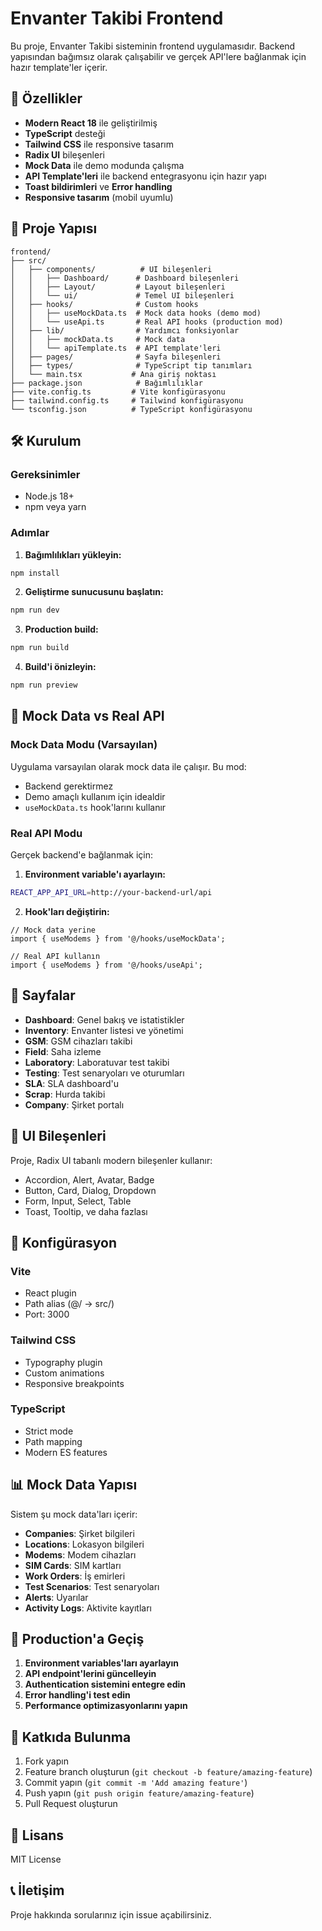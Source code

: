 # Envanter Takibi Frontend

Bu proje, Envanter Takibi sisteminin frontend uygulamasıdır. Backend yapısından bağımsız olarak çalışabilir ve gerçek API'lere bağlanmak için hazır template'ler içerir.

## 🚀 Özellikler

- **Modern React 18** ile geliştirilmiş
- **TypeScript** desteği
- **Tailwind CSS** ile responsive tasarım
- **Radix UI** bileşenleri
- **Mock Data** ile demo modunda çalışma
- **API Template'leri** ile backend entegrasyonu için hazır yapı
- **Toast bildirimleri** ve **Error handling**
- **Responsive tasarım** (mobil uyumlu)

## 📁 Proje Yapısı

```
frontend/
├── src/
│   ├── components/          # UI bileşenleri
│   │   ├── Dashboard/      # Dashboard bileşenleri
│   │   ├── Layout/         # Layout bileşenleri
│   │   └── ui/             # Temel UI bileşenleri
│   ├── hooks/              # Custom hooks
│   │   ├── useMockData.ts  # Mock data hooks (demo mod)
│   │   └── useApi.ts       # Real API hooks (production mod)
│   ├── lib/                # Yardımcı fonksiyonlar
│   │   ├── mockData.ts     # Mock data
│   │   └── apiTemplate.ts  # API template'leri
│   ├── pages/              # Sayfa bileşenleri
│   ├── types/              # TypeScript tip tanımları
│   └── main.tsx           # Ana giriş noktası
├── package.json            # Bağımlılıklar
├── vite.config.ts         # Vite konfigürasyonu
├── tailwind.config.ts     # Tailwind konfigürasyonu
└── tsconfig.json          # TypeScript konfigürasyonu
```

## 🛠️ Kurulum

### Gereksinimler
- Node.js 18+ 
- npm veya yarn

### Adımlar

1. **Bağımlılıkları yükleyin:**
```bash
npm install
```

2. **Geliştirme sunucusunu başlatın:**
```bash
npm run dev
```

3. **Production build:**
```bash
npm run build
```

4. **Build'i önizleyin:**
```bash
npm run preview
```

## 🔄 Mock Data vs Real API

### Mock Data Modu (Varsayılan)
Uygulama varsayılan olarak mock data ile çalışır. Bu mod:
- Backend gerektirmez
- Demo amaçlı kullanım için idealdir
- `useMockData.ts` hook'larını kullanır

### Real API Modu
Gerçek backend'e bağlanmak için:

1. **Environment variable'ı ayarlayın:**
```bash
REACT_APP_API_URL=http://your-backend-url/api
```

2. **Hook'ları değiştirin:**
```tsx
// Mock data yerine
import { useModems } from '@/hooks/useMockData';

// Real API kullanın
import { useModems } from '@/hooks/useApi';
```

## 📱 Sayfalar

- **Dashboard**: Genel bakış ve istatistikler
- **Inventory**: Envanter listesi ve yönetimi
- **GSM**: GSM cihazları takibi
- **Field**: Saha izleme
- **Laboratory**: Laboratuvar test takibi
- **Testing**: Test senaryoları ve oturumları
- **SLA**: SLA dashboard'u
- **Scrap**: Hurda takibi
- **Company**: Şirket portalı

## 🎨 UI Bileşenleri

Proje, Radix UI tabanlı modern bileşenler kullanır:
- Accordion, Alert, Avatar, Badge
- Button, Card, Dialog, Dropdown
- Form, Input, Select, Table
- Toast, Tooltip, ve daha fazlası

## 🔧 Konfigürasyon

### Vite
- React plugin
- Path alias (@/ -> src/)
- Port: 3000

### Tailwind CSS
- Typography plugin
- Custom animations
- Responsive breakpoints

### TypeScript
- Strict mode
- Path mapping
- Modern ES features

## 📊 Mock Data Yapısı

Sistem şu mock data'ları içerir:
- **Companies**: Şirket bilgileri
- **Locations**: Lokasyon bilgileri
- **Modems**: Modem cihazları
- **SIM Cards**: SIM kartları
- **Work Orders**: İş emirleri
- **Test Scenarios**: Test senaryoları
- **Alerts**: Uyarılar
- **Activity Logs**: Aktivite kayıtları

## 🚀 Production'a Geçiş

1. **Environment variables'ları ayarlayın**
2. **API endpoint'lerini güncelleyin**
3. **Authentication sistemini entegre edin**
4. **Error handling'i test edin**
5. **Performance optimizasyonlarını yapın**

## 🤝 Katkıda Bulunma

1. Fork yapın
2. Feature branch oluşturun (`git checkout -b feature/amazing-feature`)
3. Commit yapın (`git commit -m 'Add amazing feature'`)
4. Push yapın (`git push origin feature/amazing-feature`)
5. Pull Request oluşturun

## 📝 Lisans

MIT License

## 📞 İletişim

Proje hakkında sorularınız için issue açabilirsiniz.
